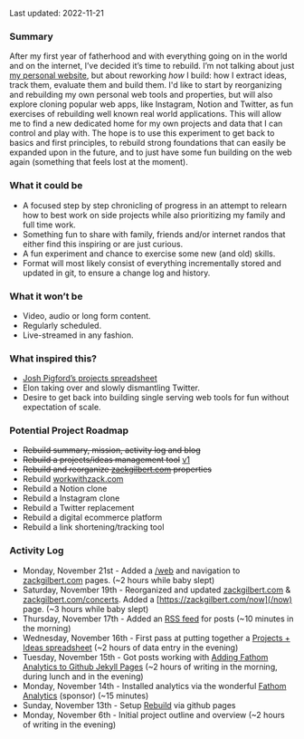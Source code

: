 Last updated: 2022-11-21

### Summary
After my first year of fatherhood and with everything going on in the world and on the internet, I’ve decided it’s time to rebuild. I’m not talking about just [my personal website](http://zackgilbert.com), but about reworking _how_ I build: how I extract ideas, track them, evaluate them and build them. I'd like to start by reorganizing and rebuilding my own personal web tools and properties, but will also explore cloning popular web apps, like Instagram, Notion and Twitter, as fun exercises of rebuilding well known real world applications. This will allow me to find a new dedicated home for my own projects and data that I can control and play with. The hope is to use this experiment to get back to basics and first principles, to rebuild strong foundations that can easily be expanded upon in the future, and to just have some fun building on the web again (something that feels lost at the moment).

### What it could be
* A focused step by step chronicling of progress in an attempt to relearn how to best work on side projects while also prioritizing my family and full time work.
* Something fun to share with family, friends and/or internet randos that either find this inspiring or are just curious.
* A fun experiment and chance to exercise some new (and old) skills.
* Format will most likely consist of everything incrementally stored and updated in git, to ensure a change log and history.

### What it won’t be
* Video, audio or long form content.
* Regularly scheduled.
* Live-streamed in any fashion.

### What inspired this?
* [Josh Pigford’s projects spreadsheet](https://twitter.com/shpigford/status/1033032915175858176?s=46&t=8UnaRcO0QWgP3l21v-zrBw)
* Elon taking over and slowly dismantling Twitter.
* Desire to get back into building single serving web tools for fun without expectation of scale.

### Potential Project Roadmap
* ~~Rebuild summary, mission, activity log and blog~~
* ~~Rebuild a projects/ideas management tool~~ [v1](https://docs.google.com/spreadsheets/d/12vxRYLiDF-cSlhvIf2hHiJ6oE1ZQD79s41yMkZIYIS0/edit?usp=sharing)
* ~~Rebuild and reorganize [zackgilbert.com](zackgilbert.com) properties~~
* Rebuild [workwithzack.com](http://workwithzack.com)
* Rebuild a Notion clone
* Rebuild a Instagram clone
* Rebuild a Twitter replacement
* Rebuild a digital ecommerce platform
* Rebuild a link shortening/tracking tool

### Activity Log
* Monday, November 21st - Added a [/web](https://zackgilbert.com/web) and navigation to [zackgilbert.com](https://zackgilbert.com) pages. (~2 hours while baby slept)
* Saturday, November 19th - Reorganized and updated [zackgilbert.com](https://zackgilbert.com) & [zackgilbert.com/concerts](https://zackgilbert.com/concerts). Added a [https://zackgilbert.com/now](/now) page. (~3 hours while baby slept)
* Thursday, November 17th - Added an [RSS feed](https://rebuild.zackgilbert.com/feed.xml) for posts (~10 minutes in the morning)
* Wednesday, November 16th - First pass at putting together a [Projects + Ideas spreadsheet](https://docs.google.com/spreadsheets/d/12vxRYLiDF-cSlhvIf2hHiJ6oE1ZQD79s41yMkZIYIS0/edit?usp=sharing) (~2 hours of data entry in the evening)
* Tuesday, November 15th - Got posts working with [Adding Fathom Analytics to Github Jekyll Pages](https://rebuild.zackgilbert.com/2022/11/15/adding-fathom-analytics-to-github-jekyll-pages) (~2 hours of writing in the morning, during lunch and in the evening)
* Monday, November 14th - Installed analytics via the wonderful [Fathom Analytics](https://usefathom.com/ref/DNQLHG) (sponsor) (~15 minutes)
* Sunday, November 13th - Setup [Rebuild](https://rebuild.zackgilbert.com) via github pages
* Monday, November 6th - Initial project outline and overview (~2 hours of writing in the evening)
